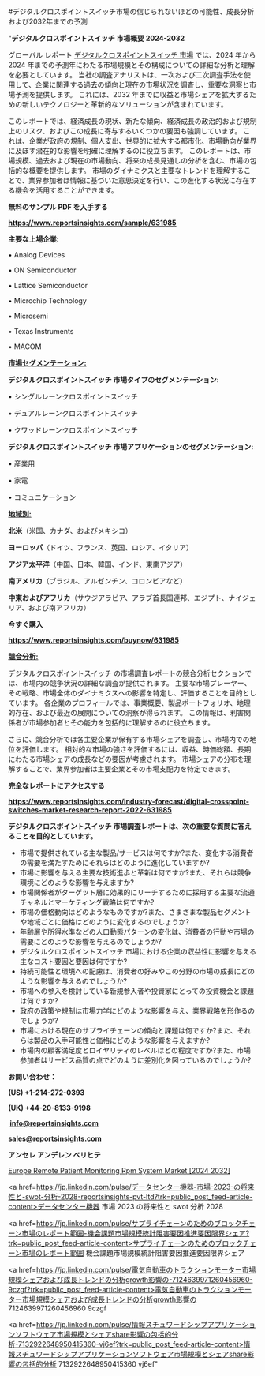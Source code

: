 #デジタルクロスポイントスイッチ市場の信じられないほどの可能性、成長分析および2032年までの予測

"<strong>デジタルクロスポイントスイッチ 市場概要 2024-2032</strong>

グローバル レポート <a href=https://www.reportsinsights.com/sample/631985>デジタルクロスポイントスイッチ 市場</a> では、2024 年から 2024 年までの予測年にわたる市場規模とその構成についての詳細な分析と理解を必要としています。 当社の調査アナリストは、一次および二次調査手法を使用して、企業に関連する過去の傾向と現在の市場状況を調査し、重要な洞察と市場予測を提供します。 これには、2032 年までに収益と市場シェアを拡大​​するための新しいテクノロジーと革新的なソリューションが含まれています。

このレポートでは、経済成長の現状、新たな傾向、経済成長の政治的および規制上のリスク、およびこの成長に寄与するいくつかの要因も強調しています。 これは、企業が政府の規制、個人支出、世界的に拡大する都市化、市場動向が業界に及ぼす潜在的な影響を明確に理解するのに役立ちます。 このレポートは、市場規模、過去および現在の市場動向、将来の成長見通しの分析を含む、市場の包括的な概要を提供します。 市場のダイナミクスと主要なトレンドを理解することで、業界参加者は情報に基づいた意思決定を行い、この進化する状況に存在する機会を活用することができます。

<strong><b>無料のサンプル PDF を入手する</b></strong>

<a href=https://www.reportsinsights.com/sample/631985><strong><u>https://www.reportsinsights.com/sample/631985</u></strong></a>

<strong>主要な上場企業:</strong>

• Analog Devices

• ON Semiconductor

• Lattice Semiconductor

• Microchip Technology

• Microsemi

• Texas Instruments

• MACOM

<strong><u>市場セグメンテーション</u></strong><strong><u>:</u></strong>

<strong>デジタルクロスポイントスイッチ 市場タイプのセグメンテーション:</strong>

• シングルレーンクロスポイントスイッチ

• デュアルレーンクロスポイントスイッチ

• クワッドレーンクロスポイントスイッチ

<strong>デジタルクロスポイントスイッチ 市場アプリケーションのセグメンテーション:</strong>

• 産業用

• 家電

• コミュニケーション

<strong><u>地域別</u></strong><strong><u>:</u></strong>

<strong>北米</strong>（米国、カナダ、およびメキシコ）

<strong>ヨーロッパ</strong>（ドイツ、フランス、英国、ロシア、イタリア）

<strong>アジア太平洋</strong>（中国、日本、韓国、インド、東南アジア）

<strong>南アメリカ</strong>（ブラジル、アルゼンチン、コロンビアなど）

<strong>中東およびアフリカ</strong>（サウジアラビア、アラブ首長国連邦、エジプト、ナイジェリア、および南アフリカ）

<strong>今すぐ購入</strong>

<a href=https://www.reportsinsights.com/buynow/631985><strong><u>https://www.reportsinsights.com/buynow/631985</u></strong></a>

<strong><u>競合分析:</u></strong>

デジタルクロスポイントスイッチ の市場調査レポートの競合分析セクションでは、市場内の競争状況の詳細な調査が提供されます。 主要な市場プレーヤー、その戦略、市場全体のダイナミクスへの影響を特定し、評価することを目的としています。 各企業のプロフィールでは、事業概要、製品ポートフォリオ、地理的存在、および最近の展開についての洞察が得られます。 この情報は、利害関係者が市場参加者とその能力を包括的に理解するのに役立ちます。

さらに、競合分析では各主要企業が保有する市場シェアを調査し、市場内での地位を評価します。 相対的な市場の強さを評価するには、収益、時価総額、長期にわたる市場シェアの成長などの要因が考慮されます。 市場シェアの分布を理解することで、業界参加者は主要企業とその市場支配力を特定できます。

<strong>完全なレポートにアクセスする</strong>

<a href=https://www.reportsinsights.com/industry-forecast/digital-crosspoint-switches-market-research-report-2022-631985><strong><u><b>https://www.reportsinsights.com/industry-forecast/digital-crosspoint-switches-market-research-report-2022-631985</b></u></strong></a>

<strong><b>デジタルクロスポイントスイッチ 市場調査レポートは、次の重要な質問に答えることを目的としています。</b></strong>
<ul>
  <li>市場で提供されている主な製品/サービスは何ですか?また、変化する消費者の需要を満たすためにそれらはどのように進化していますか?</li>
  <li>市場に影響を与える主要な技術進歩と革新は何ですか?また、それらは競争環境にどのような影響を与えますか?</li>
  <li>市場関係者がターゲット層に効果的にリーチするために採用する主要な流通チャネルとマーケティング戦略は何ですか?</li>
  <li>市場の価格動向はどのようなものですか?また、さまざまな製品セグメントや地域ごとに価格はどのように変化するのでしょうか?</li>
  <li>年齢層や所得水準などの人口動態パターンの変化は、消費者の行動や市場の需要にどのような影響を与えるのでしょうか?</li>
  <li>デジタルクロスポイントスイッチ 市場における企業の収益性に影響を与える主なコスト要因と要因は何ですか?</li>
  <li>持続可能性と環境への配慮は、消費者の好みやこの分野の市場の成長にどのような影響を与えるのでしょうか?</li>
  <li>市場への参入を検討している新規参入者や投資家にとっての投資機会と課題は何ですか?</li>
  <li>政府の政策や規制は市場力学にどのような影響を与え、業界戦略を形作るのでしょうか?</li>
  <li>市場における現在のサプライチェーンの傾向と課題は何ですか?また、それらは製品の入手可能性と価格にどのような影響を与えますか?</li>
  <li>市場内の顧客満足度とロイヤリティのレベルはどの程度ですか?また、市場参加者はサービス品質の点でどのように差別化を図っているのでしょうか?</li>
</ul>
<strong>お問い合わせ：</strong>

<strong>(US) +1-214-272-0393</strong>

<strong>(UK) +44-20-8133-9198</strong>

<strong> </strong><a href=info@reportsinsights.com><strong><u>info@reportsinsights.com</u></strong></a>

<a href=sales@reportsinsights.com><strong><u>sales@reportsinsights.com</u></strong></a>

<strong>アンセレ アンデレン ベリヒテ</strong>

<a href=https://www.linkedin.com/pulse/europe-remote-patient-monitoring-rpm-system-market-9ytpf/>Europe Remote Patient Monitoring Rpm System Market [2024 2032]</a>

<a href=https://jp.linkedin.com/pulse/データセンター機器-市場-2023-の将来性と-swot-分析-2028-reportsinsights-pvt-ltd?trk=public_post_feed-article-content>データセンター機器 市場 2023 の将来性と swot 分析 2028</a>

<a href=https://jp.linkedin.com/pulse/サプライチェーンのためのブロックチェーン市場のレポート範囲-機会課題市場規模統計阻害要因推進要因限界シェア?trk=public_post_feed-article-content>サプライチェーンのためのブロックチェーン市場のレポート範囲 機会課題市場規模統計阻害要因推進要因限界シェア</a>

<a href=https://jp.linkedin.com/pulse/電気自動車のトラクションモーター市場規模シェアおよび成長トレンドの分析growth影響の-7124639971260456960-9czgf?trk=public_post_feed-article-content>電気自動車のトラクションモーター市場規模シェアおよび成長トレンドの分析growth影響の 7124639971260456960 9czgf</a>

<a href=https://jp.linkedin.com/pulse/情報スチュワードシップアプリケーションソフトウェア市場規模とシェアshare影響の包括的分析-7132922648950415360-vj6ef?trk=public_post_feed-article-content>情報スチュワードシップアプリケーションソフトウェア市場規模とシェアshare影響の包括的分析 7132922648950415360 vj6ef</a>"
